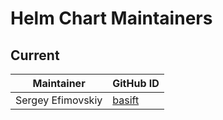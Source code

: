 # Helm Chart Maintainers

## Current

| Maintainer           | GitHub ID                                             
| -------------------- | ------------------------------------------------------|
| Sergey Efimovskiy       | [basift](https://github.com/basift)   |